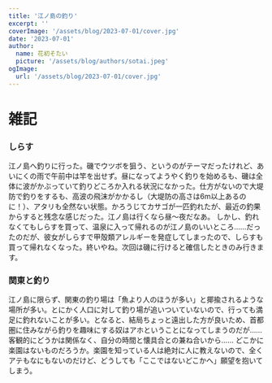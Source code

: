 ```yaml
---
title: '江ノ島の釣り'
excerpt: ''
coverImage: '/assets/blog/2023-07-01/cover.jpg'
date: '2023-07-01'
author:
  name: 花初そたい
  picture: '/assets/blog/authors/sotai.jpeg'
ogImage:
  url: '/assets/blog/2023-07-01/cover.jpg'
---
```

# 雑記
### しらす
江ノ島へ釣りに行った。磯でウツボを狙う、というのがテーマだったけれど、あいにくの雨で午前中は竿を出せず。昼になってようやく釣りを始めるも、磯は全体に波がかぶっていて釣りどころか入れる状況になかった。仕方がないので大堤防で釣りをするも、高波の飛沫がかかるし（大堤防の高さは6m以上あるのに！）、アタリも全然ない状態。かろうじてカサゴが一匹釣れたが、最近の釣果からすると残念な感じだった。江ノ島は行くなら昼～夜だなあ。
しかし、釣れなくてもしらすを買って、温泉に入って帰れるのが江ノ島のいいところ……だったのだが、彼女がしらすで甲殻類アレルギーを発症してしまったので、しらすも買って帰れなくなった。終いやね。次回は磯に行けると確信したときのみ行きます。

### 関東と釣り
江ノ島に限らず、関東の釣り場は「魚より人のほうが多い」と揶揄されるような場所が多い。とにかく人口に対して釣り場が追いついていないので、行っても満足に釣れないことが多い。となると、結局ちょっと遠出した方が良いため、首都圏に住みながら釣りを趣味にする奴はアホということになってしまうのだが……　客観的にどうかは関係なく、自分の時間と懐具合との兼ね合いから……
どこかに楽園はないものだろうか。楽園を知っている人は絶対に人に教えないので、全くアテもなにもないのだけど、どうしても「ここではないどこかへ」願望を抱いてしまう。